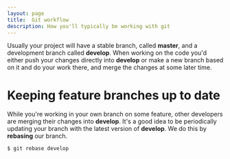 ```yaml
---
layout: page
title:  Git workflow
description: How you'll typically be working with git
---
```

Usually your project will have a stable branch, called **master**, and a development branch called **develop**. When working on the code you'd either push your changes directly into **develop** or make a new branch based on it and do your work there, and merge the changes at some later time.

# Keeping feature branches up to date
While you're working in your own branch on some feature, other developers are merging their changes into **develop**. It's a good idea to be periodically updating your branch with the latest version of **develop**. We do this by **rebasing** our branch.

```
$ git rebase develop
```
